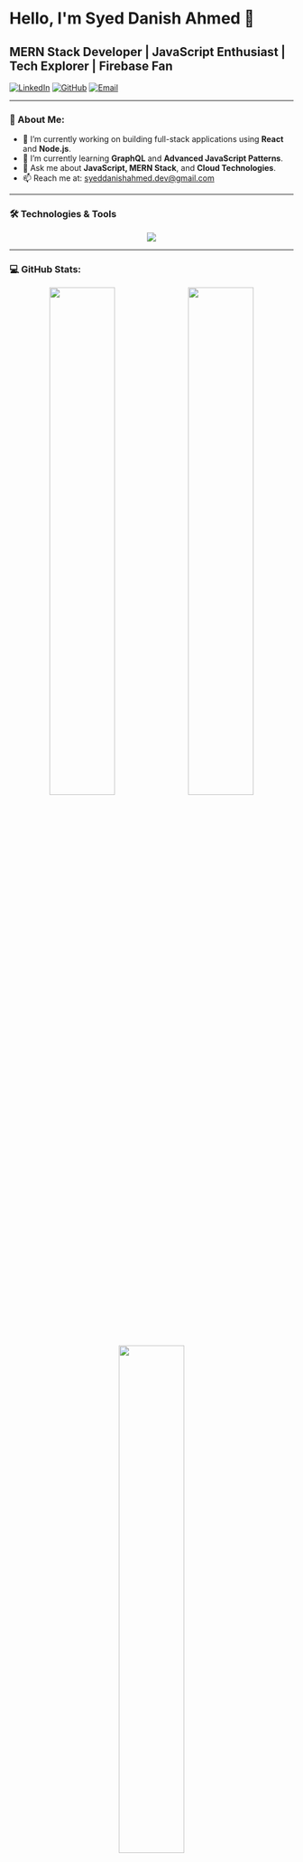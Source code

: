 # Hello, I'm Syed Danish Ahmed 👋

## MERN Stack Developer | JavaScript Enthusiast | Tech Explorer | Firebase Fan

[![LinkedIn](https://img.shields.io/badge/LinkedIn-Syeddanishahmed-blue?logo=linkedin&logoColor=white)](https://www.linkedin.com/in/syeddanishahmed-dev)
[![GitHub](https://img.shields.io/badge/GitHub-Syeddanishahmed-100000?logo=github&logoColor=white)](https://github.com/syeddanishahmed-creator)
[![Email](https://img.shields.io/badge/Email-syeddanishahmed.dev%40gmail.com-%23D14836?logo=gmail&logoColor=white)](mailto:syeddanishahmed.dev@gmail.com)

---

### 🚀 About Me:

- 🔭 I’m currently working on building full-stack applications using **React** and **Node.js**.
- 🌱 I’m currently learning **GraphQL** and **Advanced JavaScript Patterns**.
- 💬 Ask me about **JavaScript, MERN Stack**, and **Cloud Technologies**.
- 📫 Reach me at: [syeddanishahmed.dev@gmail.com](mailto:syeddanishahmed.dev@gmail.com)

---

### 🛠️ Technologies & Tools

<div align="center">
  <img src="https://skillicons.dev/icons?i=html,css,js,react,nodejs,express,mongodb,git,github,firebase,bootstrap,tailwind" />
</div>

---

### 💻 GitHub Stats:

<div align="center">
  <img src="https://github-readme-stats.vercel.app/api?username=Syeddanishahmed-creator&show_icons=true&theme=radical" width="48%" />
  <img src="https://github-readme-streak-stats.herokuapp.com/?user=Syeddanishahmed-creator&theme=radical" width="48%" />
  <img src="https://github-readme-stats.vercel.app/api/top-langs/?username=Syeddanishahmed-creator&layout=compact&theme=radical" width="48%" />
</div>

---

### 🚀 Projects

| Name | Description | Live Demo | Code |
|------|-------------|-----------|------|
| 🎮 **Tic Tac Toe** | Classic 2-player game built using HTML, CSS, JS | [Play Now](https://syeddanishahmed-creator.github.io/TIC-TAC-TOE/) | [GitHub](https://github.com/Syeddanishahmed-creator/TIC-TAC-TOE) |
| 🏎️ **Lamborghini Animation** | A sleek car-themed animation website | [View Demo](#) | [GitHub](https://github.com/Syeddanishahmed-creator/Lamborghini) |
| 📄 **Portfolio Website** | Personal portfolio showcasing my skills and projects | [Coming Soon] | [GitHub](#) |

---

### 📈 Activity & Achievements

- 🏅 100+ commits in the last month
- 🎯 Completed **MERN Stack** certification from [freeCodeCamp](https://www.freecodecamp.org/)
- 🎥 Published 10+ tutorials on **JavaScript** and **React** development

---

### 🌟 Let's Connect!

[![LinkedIn](https://img.shields.io/badge/LinkedIn-Syeddanishahmed-blue?logo=linkedin&logoColor=white)](https://www.linkedin.com/in/syeddanishahmed-dev)
[![GitHub](https://img.shields.io/badge/GitHub-Syeddanishahmed-100000?logo=github&logoColor=white)](https://github.com/syeddanishahmed-creator)
[![Facebook](https://img.shields.io/badge/Facebook-Syeddanishahmed-%234267B2?logo=facebook&logoColor=white)](https://www.facebook.com/syeddeeahmed/)
[![Twitter](https://img.shields.io/badge/Twitter-SyedDanishAhmed-%231DA1F2?logo=twitter&logoColor=white)](https://twitter.com/syeddanishahm)
[![Email](https://img.shields.io/badge/Email-syeddanishahmed.dev%40gmail.com-%23D14836?logo=gmail&logoColor=white)](mailto:syeddanishahmed.dev@gmail.com)

---

<p align="center">💻 Keep coding. Keep growing. Keep shining! 🌟</p>

